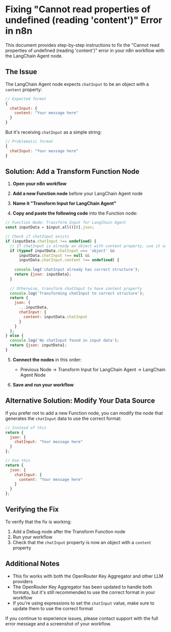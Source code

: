 # Fixing "Cannot read properties of undefined (reading 'content')" Error in n8n

This document provides step-by-step instructions to fix the "Cannot read properties of undefined (reading 'content')" error in your n8n workflow with the LangChain Agent node.

## The Issue

The LangChain Agent node expects `chatInput` to be an object with a `content` property:

```javascript
// Expected format
{
  chatInput: {
    content: "Your message here"
  }
}
```

But it's receiving `chatInput` as a simple string:

```javascript
// Problematic format
{
  chatInput: "Your message here"
}
```

## Solution: Add a Transform Function Node

1. **Open your n8n workflow**

2. **Add a new Function node** before your LangChain Agent node

3. **Name it "Transform Input for LangChain Agent"**

4. **Copy and paste the following code** into the Function node:

```javascript
// Function Node: Transform Input for LangChain Agent
const inputData = $input.all()[0].json;

// Check if chatInput exists
if (inputData.chatInput !== undefined) {
  // If chatInput is already an object with content property, use it as is
  if (typeof inputData.chatInput === 'object' && 
      inputData.chatInput !== null && 
      inputData.chatInput.content !== undefined) {
    
    console.log('chatInput already has correct structure');
    return {json: inputData};
  }
  
  // Otherwise, transform chatInput to have content property
  console.log('Transforming chatInput to correct structure');
  return {
    json: {
      ...inputData,
      chatInput: {
        content: inputData.chatInput
      }
    }
  };
} else {
  console.log('No chatInput found in input data');
  return {json: inputData};
}
```

5. **Connect the nodes** in this order:
   - Previous Node → Transform Input for LangChain Agent → LangChain Agent Node

6. **Save and run your workflow**

## Alternative Solution: Modify Your Data Source

If you prefer not to add a new Function node, you can modify the node that generates the `chatInput` data to use the correct format:

```javascript
// Instead of this
return {
  json: {
    chatInput: "Your message here"
  }
};

// Use this
return {
  json: {
    chatInput: {
      content: "Your message here"
    }
  }
};
```

## Verifying the Fix

To verify that the fix is working:

1. Add a Debug node after the Transform Function node
2. Run your workflow
3. Check that the `chatInput` property is now an object with a `content` property

## Additional Notes

- This fix works with both the OpenRouter Key Aggregator and other LLM providers
- The OpenRouter Key Aggregator has been updated to handle both formats, but it's still recommended to use the correct format in your workflow
- If you're using expressions to set the `chatInput` value, make sure to update them to use the correct format

If you continue to experience issues, please contact support with the full error message and a screenshot of your workflow.
